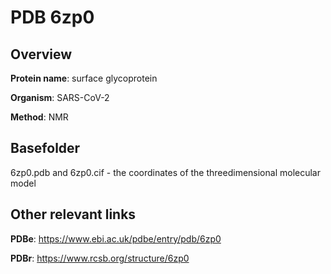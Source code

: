 # PDB 6zp0

## Overview

**Protein name**: surface glycoprotein

**Organism**: SARS-CoV-2

**Method**: NMR



## Basefolder

6zp0.pdb and 6zp0.cif - the coordinates of the threedimensional molecular model



## Other relevant links 
**PDBe**:  https://www.ebi.ac.uk/pdbe/entry/pdb/6zp0
 
**PDBr**: https://www.rcsb.org/structure/6zp0 
